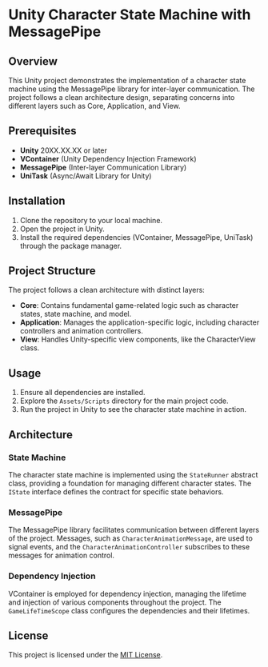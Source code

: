# Unity Character State Machine with MessagePipe

## Overview

This Unity project demonstrates the implementation of a character state machine using the MessagePipe library for inter-layer communication. The project follows a clean architecture design, separating concerns into different layers such as Core, Application, and View.

## Prerequisites

- **Unity** 20XX.XX.XX or later
- **VContainer** (Unity Dependency Injection Framework)
- **MessagePipe** (Inter-layer Communication Library)
- **UniTask** (Async/Await Library for Unity)

## Installation

1. Clone the repository to your local machine.
2. Open the project in Unity.
3. Install the required dependencies (VContainer, MessagePipe, UniTask) through the package manager.

## Project Structure

The project follows a clean architecture with distinct layers:

- **Core**: Contains fundamental game-related logic such as character states, state machine, and model.
- **Application**: Manages the application-specific logic, including character controllers and animation controllers.
- **View**: Handles Unity-specific view components, like the CharacterView class.

## Usage

1. Ensure all dependencies are installed.
2. Explore the `Assets/Scripts` directory for the main project code.
3. Run the project in Unity to see the character state machine in action.

## Architecture

### State Machine

The character state machine is implemented using the `StateRunner` abstract class, providing a foundation for managing different character states. The `IState` interface defines the contract for specific state behaviors.

### MessagePipe

The MessagePipe library facilitates communication between different layers of the project. Messages, such as `CharacterAnimationMessage`, are used to signal events, and the `CharacterAnimationController` subscribes to these messages for animation control.

### Dependency Injection

VContainer is employed for dependency injection, managing the lifetime and injection of various components throughout the project. The `GameLifeTimeScope` class configures the dependencies and their lifetimes.

## License

This project is licensed under the [MIT License](https://opensource.org/license/mit/).
